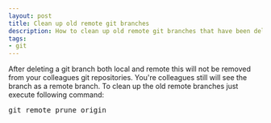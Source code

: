```yaml
---
layout: post
title: Clean up old remote git branches
description: How to clean up old remote git branches that have been deleted
tags:
- git
---
```

After deleting a git branch both local and remote this will not be removed from your colleagues git repositories. You're colleagues still will see the branch as a remote branch. To clean up the old remote branches just execute following command:
<pre>git remote prune origin</pre>
